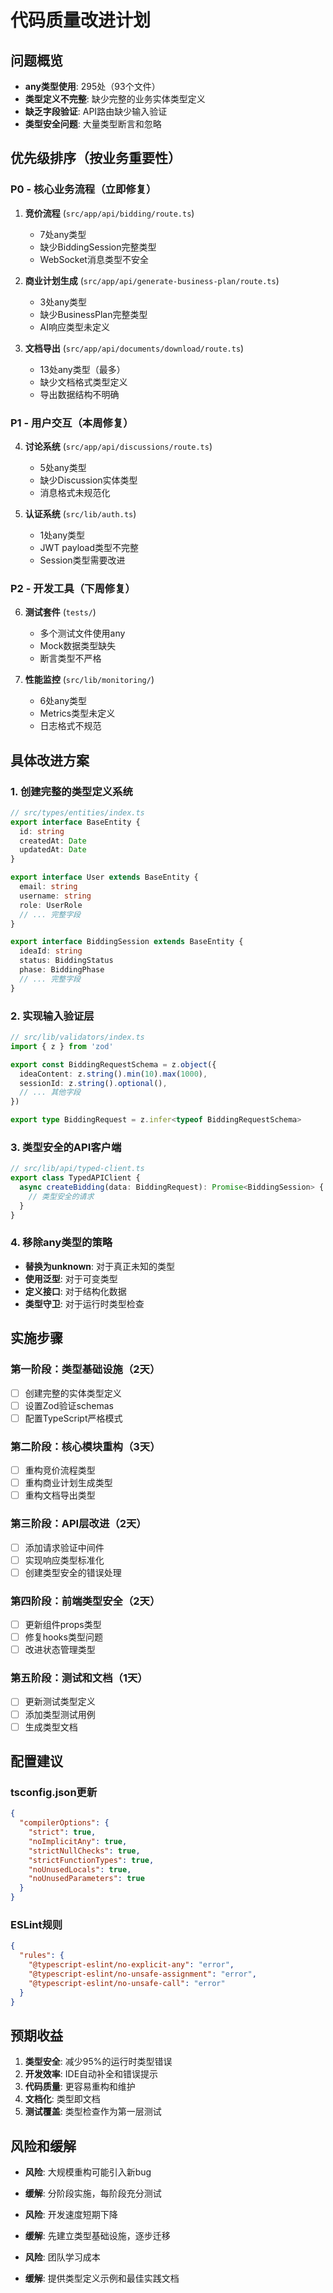 # 代码质量改进计划

## 问题概览
- **any类型使用**: 295处（93个文件）
- **类型定义不完整**: 缺少完整的业务实体类型定义
- **缺乏字段验证**: API路由缺少输入验证
- **类型安全问题**: 大量类型断言和忽略

## 优先级排序（按业务重要性）

### P0 - 核心业务流程（立即修复）
1. **竞价流程** (`src/app/api/bidding/route.ts`)
   - 7处any类型
   - 缺少BiddingSession完整类型
   - WebSocket消息类型不安全

2. **商业计划生成** (`src/app/api/generate-business-plan/route.ts`)
   - 3处any类型
   - 缺少BusinessPlan完整类型
   - AI响应类型未定义

3. **文档导出** (`src/app/api/documents/download/route.ts`)
   - 13处any类型（最多）
   - 缺少文档格式类型定义
   - 导出数据结构不明确

### P1 - 用户交互（本周修复）
4. **讨论系统** (`src/app/api/discussions/route.ts`)
   - 5处any类型
   - 缺少Discussion实体类型
   - 消息格式未规范化

5. **认证系统** (`src/lib/auth.ts`)
   - 1处any类型
   - JWT payload类型不完整
   - Session类型需要改进

### P2 - 开发工具（下周修复）
6. **测试套件** (`tests/`)
   - 多个测试文件使用any
   - Mock数据类型缺失
   - 断言类型不严格

7. **性能监控** (`src/lib/monitoring/`)
   - 6处any类型
   - Metrics类型未定义
   - 日志格式不规范

## 具体改进方案

### 1. 创建完整的类型定义系统

```typescript
// src/types/entities/index.ts
export interface BaseEntity {
  id: string
  createdAt: Date
  updatedAt: Date
}

export interface User extends BaseEntity {
  email: string
  username: string
  role: UserRole
  // ... 完整字段
}

export interface BiddingSession extends BaseEntity {
  ideaId: string
  status: BiddingStatus
  phase: BiddingPhase
  // ... 完整字段
}
```

### 2. 实现输入验证层

```typescript
// src/lib/validators/index.ts
import { z } from 'zod'

export const BiddingRequestSchema = z.object({
  ideaContent: z.string().min(10).max(1000),
  sessionId: z.string().optional(),
  // ... 其他字段
})

export type BiddingRequest = z.infer<typeof BiddingRequestSchema>
```

### 3. 类型安全的API客户端

```typescript
// src/lib/api/typed-client.ts
export class TypedAPIClient {
  async createBidding(data: BiddingRequest): Promise<BiddingSession> {
    // 类型安全的请求
  }
}
```

### 4. 移除any类型的策略

- **替换为unknown**: 对于真正未知的类型
- **使用泛型**: 对于可变类型
- **定义接口**: 对于结构化数据
- **类型守卫**: 对于运行时类型检查

## 实施步骤

### 第一阶段：类型基础设施（2天）
- [ ] 创建完整的实体类型定义
- [ ] 设置Zod验证schemas
- [ ] 配置TypeScript严格模式

### 第二阶段：核心模块重构（3天）
- [ ] 重构竞价流程类型
- [ ] 重构商业计划生成类型
- [ ] 重构文档导出类型

### 第三阶段：API层改进（2天）
- [ ] 添加请求验证中间件
- [ ] 实现响应类型标准化
- [ ] 创建类型安全的错误处理

### 第四阶段：前端类型安全（2天）
- [ ] 更新组件props类型
- [ ] 修复hooks类型问题
- [ ] 改进状态管理类型

### 第五阶段：测试和文档（1天）
- [ ] 更新测试类型定义
- [ ] 添加类型测试用例
- [ ] 生成类型文档

## 配置建议

### tsconfig.json更新
```json
{
  "compilerOptions": {
    "strict": true,
    "noImplicitAny": true,
    "strictNullChecks": true,
    "strictFunctionTypes": true,
    "noUnusedLocals": true,
    "noUnusedParameters": true
  }
}
```

### ESLint规则
```json
{
  "rules": {
    "@typescript-eslint/no-explicit-any": "error",
    "@typescript-eslint/no-unsafe-assignment": "error",
    "@typescript-eslint/no-unsafe-call": "error"
  }
}
```

## 预期收益

1. **类型安全**: 减少95%的运行时类型错误
2. **开发效率**: IDE自动补全和错误提示
3. **代码质量**: 更容易重构和维护
4. **文档化**: 类型即文档
5. **测试覆盖**: 类型检查作为第一层测试

## 风险和缓解

- **风险**: 大规模重构可能引入新bug
- **缓解**: 分阶段实施，每阶段充分测试

- **风险**: 开发速度短期下降
- **缓解**: 先建立类型基础设施，逐步迁移

- **风险**: 团队学习成本
- **缓解**: 提供类型定义示例和最佳实践文档